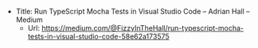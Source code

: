 * Title:	Run TypeScript Mocha Tests in Visual Studio Code – Adrian Hall – Medium
  * Url:	https://medium.com/@FizzyInTheHall/run-typescript-mocha-tests-in-visual-studio-code-58e62a173575